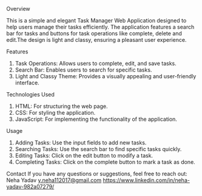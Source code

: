 Overview

This is a simple and elegant Task Manager Web Application designed to help users manage their tasks efficiently.
The application features a search bar for tasks and buttons for task operations like complete, delete and edit.The design is light and classy, ensuring a pleasant user experience.

Features
1) Task Operations: Allows users to complete, edit, and save tasks.
2) Search Bar: Enables users to search for specific tasks.
3) Light and Classy Theme: Provides a visually appealing and user-friendly interface.

Technologies Used
1) HTML: For structuring the web page.
2) CSS: For styling the application.
3) JavaScript: For implementing the functionality of the application.

Usage
1) Adding Tasks: Use the input fields to add new tasks.
2) Searching Tasks: Use the search bar to find specific tasks quickly.
3) Editing Tasks: Click on the edit button to modify a task.
4) Completing Tasks: Click on the complete button to mark a task as done.

Contact
If you have any questions or suggestions, feel free to reach out:
Neha Yadav
y.neha112017@gmail.com
https://www.linkedin.com/in/neha-yadav-982a07279/
